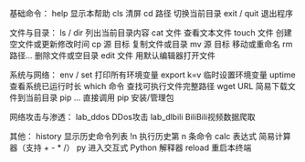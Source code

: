 基础命令：
  help        显示本帮助
  cls         清屏
  cd 路径     切换当前目录
  exit / quit 退出程序

文件与目录：
  ls / dir    列出当前目录内容
  cat 文件    查看文本文件
  touch 文件  创建空文件或更新修改时间
  cp 源 目标  复制文件或目录
  mv 源 目标  移动或重命名
  rm 路径...  删除文件或空目录
  edit 文件   用默认编辑器打开文件

系统与网络：
  env / set   打印所有环境变量
  export k=v  临时设置环境变量
  uptime      查看系统已运行时长
  which 命令  查找可执行文件完整路径
  wget URL    简易下载文件到当前目录
  pip ...     直接调用 pip 安装/管理包

网络攻击与渗透：
  lab_ddos    DDos攻击
  lab_dlbili  BiliBili视频数据爬取

其他：
  history     显示历史命令列表
  !n          执行历史第 n 条命令
  calc 表达式 简易计算器（支持 + - * /）
  py          进入交互式 Python 解释器
  reload      重启本终端
